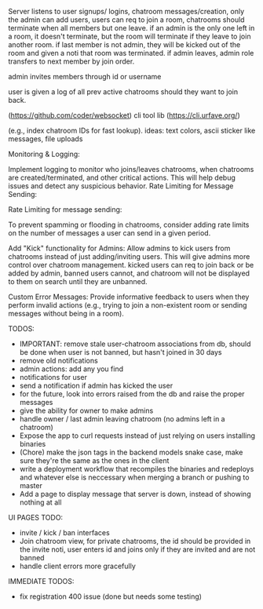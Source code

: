 Server listens to user signups/ logins, chatroom messages/creation, only the admin can add users,
users can req to join a room, chatrooms should terminate when all members but one leave.
if an admin is the only one left in a room, it doesn't terminate, but the room will terminate if they leave to join another room.
if last member is not admin, they will be kicked out of the room and given a noti that room was terminated.
if admin leaves, admin role transfers to next member by join order.

admin invites members through id or username

user is given a log of all prev active chatrooms should they want to join back.

(https://github.com/coder/websocket)
cli tool lib (https://cli.urfave.org/)



(e.g., index chatroom IDs for fast lookup).
ideas: 
text colors, ascii sticker like messages, file uploads


Monitoring & Logging:

Implement logging to monitor who joins/leaves chatrooms, when chatrooms are created/terminated, and other critical actions. This will help debug issues and detect any suspicious behavior.
Rate Limiting for Message Sending:

Rate Limiting for message sending:

To prevent spamming or flooding in chatrooms, consider adding rate limits on the number of messages a user can send in a given period.


Add "Kick" functionality for Admins: Allow admins to kick users from chatrooms instead of just adding/inviting users. This will give admins more control over chatroom management.
kicked users can req to join back or be added by admin, banned users cannot, and chatroom will not be displayed to them on search until they are unbanned.


Custom Error Messages: Provide informative feedback to users when they perform invalid actions (e.g., trying to join a non-existent room or sending messages without being in a room).


TODOS:
- IMPORTANT: remove stale user-chatroom associations from db, should be done when user is not banned, but hasn't joined in 30 days
- remove old notifications
- admin actions: add any you find 
- notifications for user
- send a notification if admin has kicked the user
- for the future, look into errors raised from the db and raise the proper messages
- give the ability for owner to make admins
- handle owner / last admin leaving chatroom (no admins left in a chatroom) 
- Expose the app to curl requests instead of just relying on users installing binaries
- (Chore) make the json tags in the backend models snake case, make sure they're the same as the ones in the client
- write a deployment workflow that recompiles the binaries and redeploys and whatever else is neccessary when merging a branch or pushing to master
- Add a page to display message that server is down, instead of showing nothing at all

UI PAGES TODO:
- invite / kick / ban interfaces
- Join chatroom view, for private chatrooms, the id should be provided in the invite noti, user enters id and joins only if they are invited and are not banned
- handle client errors more gracefully

IMMEDIATE TODOS:
- fix registration 400 issue (done but needs some testing)
